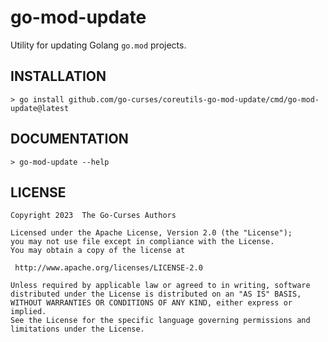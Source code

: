 # go-mod-update

Utility for updating Golang `go.mod` projects.

## INSTALLATION

``` shell
> go install github.com/go-curses/coreutils-go-mod-update/cmd/go-mod-update@latest
```

## DOCUMENTATION

``` shell
> go-mod-update --help

```


## LICENSE

```
Copyright 2023  The Go-Curses Authors

Licensed under the Apache License, Version 2.0 (the "License");
you may not use file except in compliance with the License.
You may obtain a copy of the license at

 http://www.apache.org/licenses/LICENSE-2.0

Unless required by applicable law or agreed to in writing, software
distributed under the License is distributed on an "AS IS" BASIS,
WITHOUT WARRANTIES OR CONDITIONS OF ANY KIND, either express or implied.
See the License for the specific language governing permissions and
limitations under the License.
```
